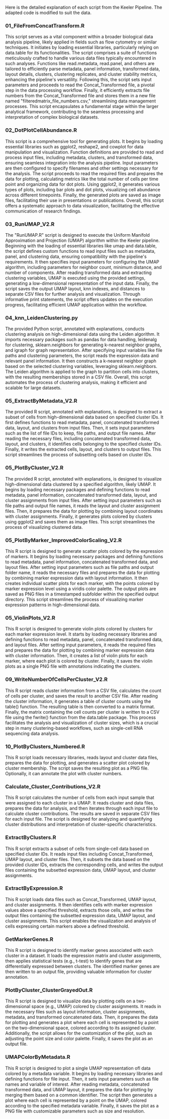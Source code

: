 Here is the detailed explanation of each script from the Keeler Pipeline. The adapted code is modified to suit the data. 

### 01_FileFromConcatTransform.R

This script serves as a vital component within a broader biological data analysis pipeline, likely applied in fields such as flow cytometry or similar techniques. It initiates by loading essential libraries, particularly relying on data.table for its functionalities. The script comprises a suite of functions meticulously crafted to handle various data files typically encountered in such analyses. Functions like read.metadata, read.panel, and others are tailored to efficiently parse metadata, panel information, transformed data, layout details, clusters, clustering replicates, and cluster stability metrics, enhancing the pipeline's versatility. Following this, the script sets input parameters and proceeds to read the Concat_Transformed file, a pivotal step in the data processing workflow. Finally, it efficiently extracts file numbers from the Concat_Transformed file and stores them in a new file named "filteredmatrix_file_numbers.csv," streamlining data management processes. This script encapsulates a fundamental stage within the larger analytical framework, contributing to the seamless processing and interpretation of complex biological datasets.

### 02_DotPlotCellAbundance.R

This script is a comprehensive tool for generating plots. It begins by loading essential libraries such as ggplot2, reshape2, and cowplot for data manipulation and visualization. Function definitions are provided to read and process input files, including metadata, clusters, and transformed data, ensuring seamless integration into the analysis pipeline. Input parameters are then configured to specify filenames and other settings necessary for the analysis. The script proceeds to read the required files and prepares the data for plotting, calculating metrics like the total number of cells per time point and organizing data for dot plots. Using ggplot2, it generates various types of plots, including bar plots and dot plots, visualizing cell abundance across different timepoints. Finally, the generated plots are saved as image files, facilitating their use in presentations or publications. Overall, this script offers a systematic approach to data visualization, facilitating the effective communication of research findings.

### 03_RunUMAP_V2.R

The "RunUMAP.R" script is designed to execute the Uniform Manifold Approximation and Projection (UMAP) algorithm within the Keeler pipeline. Beginning with the loading of essential libraries like umap and data.table, the script defines custom functions to read input files such as metadata, panel, and clustering data, ensuring compatibility with the pipeline's requirements. It then specifies input parameters for configuring the UMAP algorithm, including parameters for neighbor count, minimum distance, and number of components. After reading transformed data and extracting clustering variables, UMAP is executed using the provided settings, generating a low-dimensional representation of the input data. Finally, the script saves the output UMAP layout, knn indexes, and distances to separate CSV files for further analysis and visualization. Through informative print statements, the script offers updates on the execution progress, facilitating efficient UMAP application within the workflow.

### 04_knn_LeidenClustering.py

The provided Python script, annotated with explanations, conducts clustering analysis on high-dimensional data using the Leiden algorithm. It imports necessary packages such as pandas for data handling, leidenalg for clustering, sklearn.neighbors for generating k-nearest neighbor graphs, and igraph for graph representation. After specifying input variables like file paths and clustering parameters, the script reads the expression data and relevant panel information. It then constructs a k-nearest neighbor graph based on the selected clustering variables, leveraging sklearn.neighbors. The Leiden algorithm is applied to the graph to partition cells into clusters, with the resulting memberships stored in a CSV file. Overall, this script automates the process of clustering analysis, making it efficient and scalable for large datasets.

### 05_ExtractByMetadata_V2.R

The provided R script, annotated with explanations, is designed to extract a subset of cells from high-dimensional data based on specified cluster IDs. It first defines functions to read metadata, panel, concatenated transformed data, layout, and clusters from input files. Then, it sets input parameters such as the list of file IDs to keep, file paths, and output file names. After reading the necessary files, including concatenated transformed data, layout, and clusters, it identifies cells belonging to the specified cluster IDs. Finally, it writes the extracted cells, layout, and clusters to output files. This script streamlines the process of subsetting cells based on cluster IDs.

### 05_PlotByCluster_V2.R

The provided R script, annotated with explanations, is designed to visualize high-dimensional data clustered by a specified algorithm, likely UMAP. It begins by loading necessary packages and defining functions to read metadata, panel information, concatenated transformed data, layout, and cluster assignments from input files. After setting input parameters such as file paths and output file names, it reads the layout and cluster assignment files. Then, it prepares the data for plotting by combining layout coordinates with cluster assignments. Finally, it generates plots colored by clusters using ggplot2 and saves them as image files. This script streamlines the process of visualizing clustered data.

### 05_PlotByMarker_ImprovedColorScaling_V2.R

This R script is designed to generate scatter plots colored by the expression of markers. It begins by loading necessary packages and defining functions to read metadata, panel information, concatenated transformed data, and layout files. After setting input parameters such as file paths and output folder name, it reads the necessary files and prepares the data for plotting by combining marker expression data with layout information. It then creates individual scatter plots for each marker, with the points colored by marker expression level using a viridis color palette. The output plots are saved as PNG files in a timestamped subfolder within the specified output directory. This script streamlines the process of visualizing marker expression patterns in high-dimensional data.

### 05_ViolinPlots_V2.R

This R script is designed to generate violin plots colored by clusters for each marker expression level. It starts by loading necessary libraries and defining functions to read metadata, panel, concatenated transformed data, and layout files. After setting input parameters, it reads the required files and prepares the data for plotting by combining marker expression data with cluster information. Then, it creates a list of violin plots for each marker, where each plot is colored by cluster. Finally, it saves the violin plots as a single PNG file with annotations indicating the clusters.

### 09_WriteNumberOfCellsPerCluster_V2.R

This R script reads cluster information from a CSV file, calculates the count of cells per cluster, and saves the result to another CSV file. After reading the cluster information, it generates a table of cluster counts using the table() function. The resulting table is then converted to a matrix format. Finally, the matrix containing the cell counts per cluster is written to a CSV file using the fwrite() function from the data.table package. This process facilitates the analysis and visualization of cluster sizes, which is a crucial step in many clustering-based workflows, such as single-cell RNA sequencing data analysis.

### 10_PlotByClusters_Numbered.R

This R script loads necessary libraries, reads layout and cluster data files, prepares the data for plotting, and generates a scatter plot colored by cluster membership. The script saves the resulting plot as a PNG file. Optionally, it can annotate the plot with cluster numbers. 

### Calculate_Cluster_Contributions_V2.R

This R script calculates the number of cells from each input sample that were assigned to each cluster in a UMAP. It reads cluster and data files, prepares the data for analysis, and then iterates through each input file to calculate cluster contributions. The results are saved in separate CSV files for each input file. The script is designed for analyzing and quantifying cluster distributions and interpretation of cluster-specific characteristics.

### ExtractByClusters.R

This R script extracts a subset of cells from single-cell data based on specified cluster IDs. It reads input files including Concat_Transformed, UMAP layout, and cluster files. Then, it subsets the data based on the provided cluster IDs, extracts the corresponding cells, and writes the output files containing the subsetted expression data, UMAP layout, and cluster assignments. 

### ExtractByExpression.R

This R script loads data files such as Concat_Transformed, UMAP layout, and cluster assignments. It then identifies cells with marker expression values above a specified threshold, extracts those cells, and writes the output files containing the subsetted expression data, UMAP layout, and cluster assignments. This script enables the visualization and analysis of cells expressing certain markers above a defined threshold.

### GetMarkerGenes.R

This R script is designed to identify marker genes associated with each cluster in a dataset. It loads the expression matrix and cluster assignments, then applies statistical tests (e.g., t-test) to identify genes that are differentially expressed between clusters. The identified marker genes are then written to an output file, providing valuable information for cluster annotation.

### PlotByCluster_ClusterGrayedOut.R

This R script is designed to visualize data by plotting cells on a two-dimensional space (e.g., UMAP) colored by cluster assignments. It reads in the necessary files such as layout information, cluster assignments, metadata, and transformed concatenated data. Then, it prepares the data for plotting and generates a plot where each cell is represented by a point on the two-dimensional space, colored according to its assigned cluster. Additionally, the script allows for the customization of the plot, such as adjusting the point size and color palette. Finally, it saves the plot as an output file.

### UMAPColorByMetadata.R

This R script is designed to plot a single UMAP representation ofl data colored by a metadata variable. It begins by loading necessary libraries and defining functions for file input. Then, it sets input parameters such as file names and variable of interest. After reading metadata, concatenated transformed data, and UMAP layout, it prepares the data for plotting by merging them based on a common identifier. The script then generates a plot where each cell is represented by a point on the UMAP, colored according to the specified metadata variable. Finally, it saves the plot as a PNG file with customizable parameters such as size and resolution.
